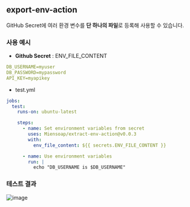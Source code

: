 ## export-env-action

GitHub Secret에 여러 환경 변수를 **단 하나의 파일**로 등록해 사용할 수 있습니다.

### 사용 예시

- **Github Secret** : ENV_FILE_CONTENT

```yml
DB_USERNAME=myuser
DB_PASSWORD=mypassword
API_KEY=myapikey
```

- test.yml

```yml
jobs:
  test:
    runs-on: ubuntu-latest

    steps:
      - name: Set environment variables from secret
        uses: Miensoap/extract-env-action@v0.0.3
        with:
          env_file_content: ${{ secrets.ENV_FILE_CONTENT }}

      - name: Use environment variables
        run: |
          echo "DB_USERNAME is $DB_USERNAME"
```

### 테스트 결과

![image](https://github.com/user-attachments/assets/6b1a1419-83ee-483f-a745-f48d35d8dd8d)

